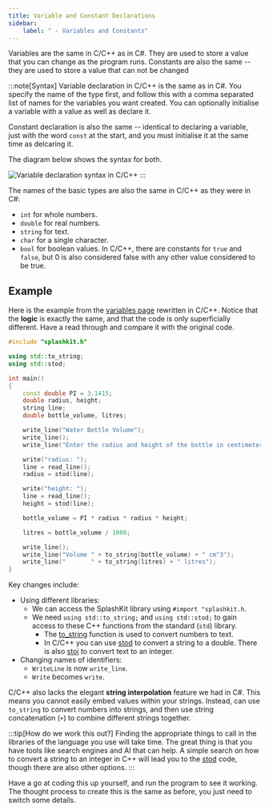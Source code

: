 ```yaml
---
title: Variable and Constant Declarations
sidebar:
    label: " - Variables and Constants"
---
```


Variables are the same in C/C++ as in C#. They are used to store a value that you can change as the program runs.
Constants are also the same -- they are used to store a value that can not be changed

:::note[Syntax]
Variable declaration in C/C++ is the same as in C#. You specify the name of the type first, and follow this with a comma separated list of names for the variables you want created.
You can optionally initialise a variable with a value as well as declare it.

Constant declaration is also the same -- identical to declaring a variable, just with the word `const` at the start, and you must initialise it at the same time as delcaring it.

The diagram below shows the syntax for both.

![Variable declaration syntax in C/C++](./images/variable-decl.png)
:::

The names of the basic types are also the same in C/C++ as they were in C#:

- `int` for whole numbers.
- `double` for real numbers.
- `string` for text.
- `char` for a single character.
- `bool` for boolean values. In C/C++, there are constants for `true` and `false`, but 0 is also considered false with any other value considered to be true.

## Example

Here is the example from the [variables page](/book/part-1-instructions/1-sequence-and-data/1-concepts/07-variable#example-using-multiple-variables) rewritten in C/C++. Notice that the **logic** is exactly the same, and that the code is only superficially different. Have a read through and compare it with the original code.

```cpp
#include "splashkit.h"

using std::to_string;
using std::stod;

int main()
{
    const double PI = 3.1415;
    double radius, height;
    string line;
    double bottle_volume, litres;

    write_line("Water Bottle Volume");
    write_line();
    write_line("Enter the radius and height of the bottle in centimeters");

    write("radius: ");
    line = read_line();
    radius = stod(line);

    write("height: ");
    line = read_line();
    height = stod(line);

    bottle_volume = PI * radius * radius * height;

    litres = bottle_volume / 1000;

    write_line();
    write_line("Volume " + to_string(bottle_volume) + " cm^3");
    write_line("       " + to_string(litres) + " litres");
}
```

Key changes include:

- Using different libraries:
  - We can access the SplashKit library using `#import "splashkit.h`.
  - We need `using std::to_string;` and `using std::stod;` to gain access to these C++ functions from the standard (`std`) library.
    - The [to_string](https://en.cppreference.com/w/cpp/string/basic_string/to_string) function is used to convert numbers to text.
    - In C/C++ you can use [stod](https://en.cppreference.com/w/cpp/string/basic_string/stof) to convert a string to a double. There is also [stoi](https://en.cppreference.com/w/cpp/string/basic_string/stol) to convert text to an integer.
- Changing names of identifiers:
  - `WriteLine` is now `write_line`.
  - `Write` becomes `write`.

C/C++ also lacks the elegant **string interpolation** feature we had in C#. This means you cannot easily embed values within your strings. Instead, can use `to_string` to convert numbers into strings, and then use string concatenation (`+`) to combine different strings together.

:::tip[How do we work this out?]
Finding the appropriate things to call in the libraries of the language you use will take time. The great thing is that you have tools like search engines and AI that can help. A simple search on how to convert a string to an integer in C++ will lead you to the [stod](https://en.cppreference.com/w/cpp/string/basic_string/stof) code, though there are also other options.
:::

Have a go at coding this up yourself, and run the program to see it working. The thought process to create this is the same as before, you just need to switch some details.
